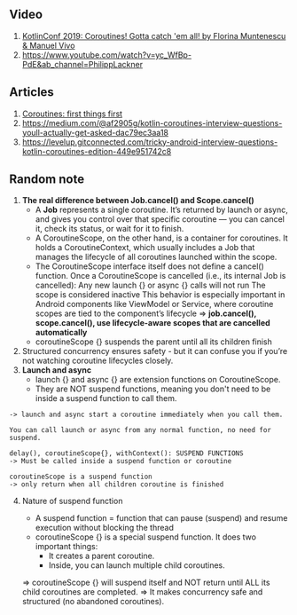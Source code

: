 ## **Video**

1. [KotlinConf 2019: Coroutines! Gotta catch 'em all! by Florina Muntenescu & Manuel Vivo](https://www.youtube.com/watch?v=w0kfnydnFWI&t=12s&ab_channel=JetBrains)
2. https://www.youtube.com/watch?v=yc_WfBp-PdE&ab_channel=PhilippLackner

## **Articles**

1. [Coroutines: first things first](https://medium.com/androiddevelopers/coroutines-first-things-first-e6187bf3bb21)
2. https://medium.com/@af2905g/kotlin-coroutines-interview-questions-youll-actually-get-asked-dac79ec3aa18
3. https://levelup.gitconnected.com/tricky-android-interview-questions-kotlin-coroutines-edition-449e951742c8

## Random note

1. **The real difference between Job.cancel() and Scope.cancel()**
    - A **Job** represents a single coroutine. It’s returned by launch or async, and gives you control over that specific coroutine — you can cancel it, check its status, or wait for it to finish.
    - A CoroutineScope, on the other hand, is a container for coroutines. It holds a CoroutineContext, which usually includes a Job that manages the lifecycle of all coroutines launched within the scope.
    - The CoroutineScope interface itself does not define a cancel() function.
    Once a CoroutineScope is cancelled (i.e., its internal Job is cancelled):
    	Any new launch {} or async {} calls will not run
    	The scope is considered inactive
    	This behavior is especially important in Android components like ViewModel or Service, where coroutine scopes are tied to the component’s lifecycle
    => **job.cancel(), scope.cancel(), use lifecycle-aware scopes that are cancelled automatically**
    - coroutineScope {} suspends the parent until all its children finish
2. Structured concurrency ensures safety - but it can confuse you if you’re not watching coroutine lifecycles closely.
3. **Launch and async**
    - launch {} and async {} are extension functions on CoroutineScope.
    - They are NOT suspend functions, meaning you don't need to be inside a suspend function to call them.

```
-> launch and async start a coroutine immediately when you call them.

You can call launch or async from any normal function, no need for suspend.

delay(), coroutineScope{}, withContext(): SUSPEND FUNCTIONS
-> Must be called inside a suspend function or coroutine

coroutineScope is a suspend function
-> only return when all children coroutine is finished

```

4. Nature of suspend function
    - A suspend function = function that can pause (suspend) and resume execution without blocking the thread
    - coroutineScope {} is a special suspend function.
    It does two important things:
        - It creates a parent coroutine.
        - Inside, you can launch multiple child coroutines.
    
    => coroutineScope {} will suspend itself and NOT return until ALL its child coroutines are completed.
    => It makes concurrency safe and structured (no abandoned coroutines).